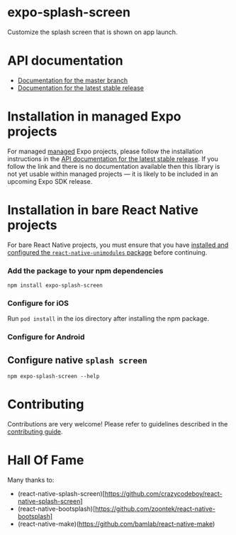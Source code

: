 # expo-splash-screen

Customize the splash screen that is shown on app launch.

# API documentation

- [Documentation for the master branch](https://github.com/expo/expo/blob/master/docs/pages/versions/unversioned/sdk/module-template.md)
- [Documentation for the latest stable release](https://docs.expo.io/versions/latest/sdk/module-template/)

# Installation in managed Expo projects

For managed [managed](https://docs.expo.io/versions/latest/introduction/managed-vs-bare/) Expo projects, please follow the installation instructions in the [API documentation for the latest stable release](#api-documentation). If you follow the link and there is no documentation available then this library is not yet usable within managed projects &mdash; it is likely to be included in an upcoming Expo SDK release.

# Installation in bare React Native projects

For bare React Native projects, you must ensure that you have [installed and configured the `react-native-unimodules` package](https://github.com/unimodules/react-native-unimodules) before continuing.

### Add the package to your npm dependencies

```
npm install expo-splash-screen
```

### Configure for iOS

Run `pod install` in the ios directory after installing the npm package.


### Configure for Android

## Configure native `splash screen`

`npm expo-splash-screen --help`

# Contributing

Contributions are very welcome! Please refer to guidelines described in the [contributing guide]( https://github.com/expo/expo#contributing).

# Hall Of Fame

Many thanks to:
- (react-native-splash-screen)[https://github.com/crazycodeboy/react-native-splash-screen]
- (react-native-bootsplash)[https://github.com/zoontek/react-native-bootsplash]
- (react-native-make)(https://github.com/bamlab/react-native-make)
